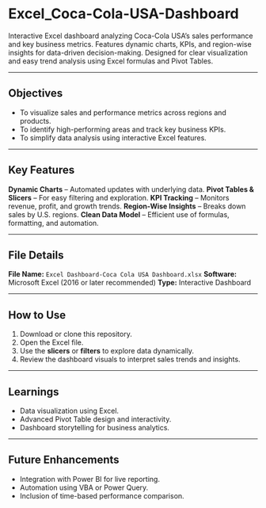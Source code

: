 # Excel_Coca-Cola-USA-Dashboard
Interactive Excel dashboard analyzing Coca-Cola USA’s sales performance and key business metrics. Features dynamic charts, KPIs, and region-wise insights for data-driven decision-making. Designed for clear visualization and easy trend analysis using Excel formulas and Pivot Tables.

---
## Objectives
* To visualize sales and performance metrics across regions and products.
* To identify high-performing areas and track key business KPIs.
* To simplify data analysis using interactive Excel features.
  
---
## Key Features
**Dynamic Charts** – Automated updates with underlying data.
**Pivot Tables & Slicers** – For easy filtering and exploration.
**KPI Tracking** – Monitors revenue, profit, and growth trends.
**Region-Wise Insights** – Breaks down sales by U.S. regions.
**Clean Data Model** – Efficient use of formulas, formatting, and automation.

---
## File Details
**File Name:** `Excel Dashboard-Coca Cola USA Dashboard.xlsx`
**Software:** Microsoft Excel (2016 or later recommended)
**Type:** Interactive Dashboard

---
## How to Use
1. Download or clone this repository.
2. Open the Excel file.
3. Use the **slicers** or **filters** to explore data dynamically.
4. Review the dashboard visuals to interpret sales trends and insights.

---
## Learnings
* Data visualization using Excel.
* Advanced Pivot Table design and interactivity.
* Dashboard storytelling for business analytics.

---
## Future Enhancements
* Integration with Power BI for live reporting.
* Automation using VBA or Power Query.
* Inclusion of time-based performance comparison.
